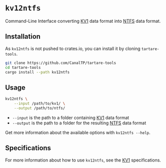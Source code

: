 # `kv12ntfs`

Command-Line Interface converting [KV1] data format into [NTFS] data format.

## Installation

As `kv12ntfs` is not pushed to crates.io, you can install it by cloning
`tartare-tools`.

```bash
git clone https://github.com/CanalTP/tartare-tools
cd tartare-tools
cargo install --path kv12ntfs
```

## Usage

```bash
kv12ntfs \
	--input /path/to/kv1/ \
	--output /path/to/ntfs/ 
```

* `--input` is the path to a folder containing [KV1] data format
* `--output` is the path to a folder for the resulting [NTFS] data format

Get more information about the available options with `kv12ntfs --help`.

## Specifications

For more information about how to use `kv12ntfs`, see the [KV1] specifications.

[KV1]: https://confluence.kisio.org/x/OoWiAw
[NTFS]: https://github.com/CanalTP/ntfs-specification/blob/master/ntfs_fr.md
